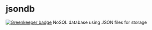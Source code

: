 # jsondb

[![Greenkeeper badge](https://badges.greenkeeper.io/drazisil/jsondb.svg)](https://greenkeeper.io/)
NoSQL database using JSON files for storage
